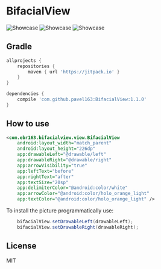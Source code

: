 # BifacialView
![Showcase](https://github.com/pavel163/BifacialView/blob/master/media/bifacialview1.gif)
![Showcase](https://github.com/pavel163/BifacialView/blob/master/media/bifacialview2.gif)
![Showcase](https://github.com/pavel163/BifacialView/blob/master/media/bifacialview3.gif)

## Gradle

```gradle
allprojects {
    repositories {
        maven { url 'https://jitpack.io' }
    }
}
```

```gradle
dependencies {
    compile 'com.github.pavel163:BifacialView:1.1.0'
}
```

## How to use
```xml
<com.ebr163.bifacialview.view.BifacialView
    android:layout_width="match_parent"
    android:layout_height="226dp"
    app:drawableLeft="@drawable/left"
    app:drawableRight="@drawable/right"
    app:arrowVisibility="true"
    app:leftText="before"
    app:rightText="after"
    app:textSize="20sp"
    app:delimiterColor="@android:color/white"
    app:arrowColor="@android:color/holo_orange_light"
    app:textColor="@android:color/holo_orange_light" />
```

To install the picture programmatically use:
```java
    bifacialView.setDrawableLeft(drawableLeft);
    bifacialView.setDrawableRight(drawableRight);
```
## License
MIT
